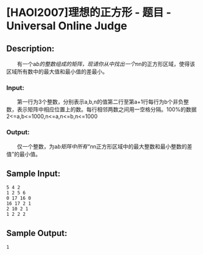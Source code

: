 # [HAOI2007]理想的正方形 - 题目 - Universal Online Judge

## Description: 

　　有一个a*b的整数组成的矩阵，现请你从中找出一个n*n的正方形区域，使得该区域所有数中的最大值和最小值的差最小。

### Input: 

　　第一行为3个整数，分别表示a,b,n的值第二行至第a+1行每行为b个非负整数，表示矩阵中相应位置上的数。每行相邻两数之间用一空格分隔。100%的数据2<=a,b<=1000,n<=a,n<=b,n<=1000

### Output: 

　　仅一个整数，为a*b矩阵中所有“n*n正方形区域中的最大整数和最小整数的差值”的最小值。


## Sample Input: 
```
5 4 2
1 2 5 6
0 17 16 0
16 17 2 1
2 10 2 1
1 2 2 2
```

## Sample Output: 
```
1
```
